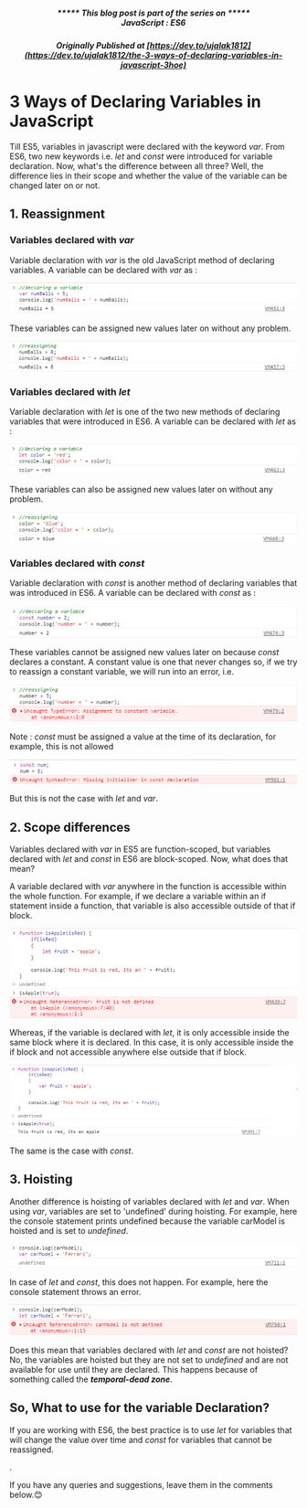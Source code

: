 ##### <p align="center"><em>***** This blog post is part of the series on *****<br><strong>JavaScript : ES6</strong></em></p>
##### <p align="center"><em>Originally Published at</em> [https://dev.to/ujalak1812](https://dev.to/ujalak1812/the-3-ways-of-declaring-variables-in-javascript-3hoe)

# 3 Ways of Declaring Variables in JavaScript

Till ES5, variables in javascript were declared with the keyword  *var*. From ES6, two new keywords i.e. *let* and *const* were introduced for variable declaration. Now, what's the difference between all three? Well, the difference lies in their scope and whether the value of the variable can be changed later on or not.

## 1. Reassignment

### Variables declared with *var*

Variable declaration with *var* is the old JavaScript method of declaring variables. A variable can be declared with *var* as :
            
<p align="center">
    <img src="https://raw.githubusercontent.com/ujalak1812/Blogs/master/images/img15.PNG"/>
</p>
            
These variables can be assigned new values later on without any problem.
            
<p align="center">
    <img src="https://raw.githubusercontent.com/ujalak1812/Blogs/master/images/img16.PNG"/>
</p>

### Variables declared with *let*

Variable declaration with *let* is one of the two new methods of declaring variables that were introduced in ES6. A variable can be declared with *let* as :
        
<p align="center">
    <img src="https://raw.githubusercontent.com/ujalak1812/Blogs/master/images/img17.PNG"/>
</p>
        
These variables can also be assigned new values later on without any problem.
        
<p align="center">
    <img src="https://raw.githubusercontent.com/ujalak1812/Blogs/master/images/img18.PNG"/>
</p>

### Variables declared with *const*
	
Variable declaration with *const* is another method of declaring variables that was introduced in ES6. A variable can be declared with *const* as :
	
<p align="center">
    <img src="https://raw.githubusercontent.com/ujalak1812/Blogs/master/images/img19.PNG"/>
</p>
	
These variables cannot be assigned new values later on because *const* declares a constant. A constant value is one that never changes so, if we try to reassign a constant variable, we will run into an error, i.e.
	
<p align="center">
    <img src="https://raw.githubusercontent.com/ujalak1812/Blogs/master/images/img20.PNG"/>
</p>
	
Note : *const* must be assigned a value at the time of its declaration, for example, this is not allowed
	
<p align="center">
    <img src="https://raw.githubusercontent.com/ujalak1812/Blogs/master/images/img21.PNG"/>
</p>
	
But this is not the case with *let* and *var*.
	
## 2. Scope differences
	
Variables declared with *var* in ES5 are function-scoped, but variables declared with *let* and *const* in ES6 are block-scoped. Now, what does that mean? 
	
A variable declared with *var* anywhere in the function is accessible within the whole function. For example, if we declare a variable within an if statement inside a function, that variable is also accessible outside of that if block.
	
<p align="center">
    <img src="https://raw.githubusercontent.com/ujalak1812/Blogs/master/images/img22.PNG"/>
</p>
	
Whereas, if the variable is declared with *let*, it is only accessible inside the same block where it is declared. In this case, it is only accessible inside the if block and not accessible anywhere else outside that if block.
	
<p align="center">
    <img src="https://raw.githubusercontent.com/ujalak1812/Blogs/master/images/img23.PNG"/>
</p>
	
The same is the case with *const*.
	
## 3. Hoisting

Another difference is hoisting of variables declared with *let* and *var*. When using *var*, variables are set to 'undefined' during hoisting. For example, here the console statement prints undefined because the variable carModel is hoisted and is set to *undefined*.
	
<p align="center">
    <img src="https://raw.githubusercontent.com/ujalak1812/Blogs/master/images/img24.PNG"/>
</p>
	
In case of *let* and *const*, this does not happen. For example, here the console statement throws an error.
	
<p align="center">
    <img src="https://raw.githubusercontent.com/ujalak1812/Blogs/master/images/img25.PNG"/>
</p>
	
Does this mean that variables declared with *let* and *const* are not hoisted? No, the variables are hoisted but they are not set to *undefined* and are not available for use until they are declared. This happens because of something called the ***temporal-dead zone***.
	

## So, What to use for the variable Declaration?

If you are working with ES6, the best practice is to use *let* for variables that will change the value over time and *const* for variables that cannot be reassigned.

.

If you have any queries and suggestions, leave them in the comments below.😊
